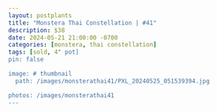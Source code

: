 ```yaml
---
layout: postplants
title: "Monstera Thai Constellation | #41"
description: $38
date: 2024-05-21 21:00:00 -0700
categories: [monstera, thai constellation]
tags: [sold, 4" pot]
pin: false

image: # thumbnail
  path: /images/monsterathai41/PXL_20240525_051539394.jpg

photos: /images/monsterathai41
---
```

